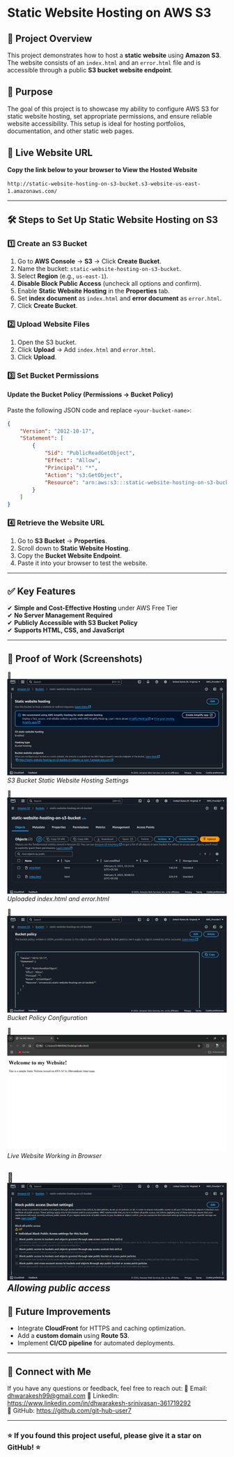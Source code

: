 # Static Website Hosting on AWS S3

## 🚀 Project Overview
This project demonstrates how to host a **static website** using **Amazon S3**. The website consists of an `index.html` and an `error.html` file and is accessible through a public **S3 bucket website endpoint**.

## 🎯 Purpose
The goal of this project is to showcase my ability to configure AWS S3 for static website hosting, set appropriate permissions, and ensure reliable website accessibility. This setup is ideal for hosting portfolios, documentation, and other static web pages.

## 🔗 Live Website URL
**Copy the link below to your browser to View the Hosted Website**

`http://static-website-hosting-on-s3-bucket.s3-website-us-east-1.amazonaws.com/`

---

## 🛠️ Steps to Set Up Static Website Hosting on S3
### 1️⃣ Create an S3 Bucket
1. Go to **AWS Console** → **S3** → Click **Create Bucket**.
2. Name the bucket: `static-website-hosting-on-s3-bucket`.
3. Select **Region** (e.g., `us-east-1`).
4. **Disable Block Public Access** (uncheck all options and confirm).
5. Enable **Static Website Hosting** in the **Properties** tab.
6. Set **index document** as `index.html` and **error document** as `error.html`.
7. Click **Create Bucket**.

### 2️⃣ Upload Website Files
1. Open the S3 bucket.
2. Click **Upload** → Add `index.html` and `error.html`.
3. Click **Upload**.

### 3️⃣ Set Bucket Permissions
#### Update the **Bucket Policy** (Permissions → Bucket Policy)
Paste the following JSON code and replace `<your-bucket-name>`:
```json
{
    "Version": "2012-10-17",
    "Statement": [
        {
            "Sid": "PublicReadGetObject",
            "Effect": "Allow",
            "Principal": "*",
            "Action": "s3:GetObject",
            "Resource": "arn:aws:s3:::static-website-hosting-on-s3-bucket/*"
        }
    ]
}
```

### 4️⃣ Retrieve the Website URL
1. Go to **S3 Bucket** → **Properties**.
2. Scroll down to **Static Website Hosting**.
3. Copy the **Bucket Website Endpoint**.
4. Paste it into your browser to test the website.

---

## ✅ Key Features
✔ **Simple and Cost-Effective Hosting** under AWS Free Tier  
✔ **No Server Management Required**  
✔ **Publicly Accessible with S3 Bucket Policy**  
✔ **Supports HTML, CSS, and JavaScript**  

---

## 📸 Proof of Work (Screenshots)

🔹 ![**S3 Bucket Static Website Hosting Settings**](assets/Screenshot_2025_02_08_234721.png)
*S3 Bucket Static Website Hosting Settings*

🔹 ![**Uploaded index.html and error.html**](assets/Screenshot_2025_02_09_002152.png)
*Uploaded index.html and error.html*

🔹 ![**Bucket Policy Configuration**](assets/Screenshot_2025_02_08_234824.png)
*Bucket Policy Configuration*

🔹 ![**Live Website Working in Browser**](assets/Screenshot_2025_02_09_000835.png)
*Live Website Working in Browser*

🔹 ![**Allowing public access**](assets/Screenshot_2025_02_08_234802.png)
*Allowing public access*
---

## 📌 Future Improvements
- Integrate **CloudFront** for HTTPS and caching optimization.
- Add a **custom domain** using **Route 53**.
- Implement **CI/CD pipeline** for automated deployments.

---

## 🤝 Connect with Me
If you have any questions or feedback, feel free to reach out:
📧 Email: dhwarakesh99@gmail.com 
💼 LinkedIn: https://www.linkedin.com/in/dhwarakesh-srinivasan-361719292  
📂 GitHub: https://github.com/git-hub-user7

---

### ⭐ If you found this project useful, please give it a star on GitHub! ⭐

